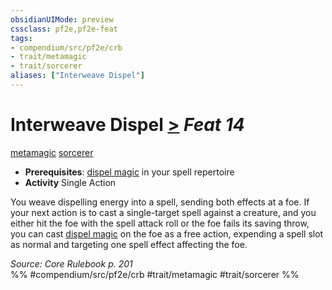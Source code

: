 ```yaml
---
obsidianUIMode: preview
cssclass: pf2e,pf2e-feat
tags:
- compendium/src/pf2e/crb
- trait/metamagic
- trait/sorcerer
aliases: ["Interweave Dispel"]
---
```

# Interweave Dispel  [>](/rules/core-rulebook/chapter-9-playing-the-game.md#Actions "Single Action") *Feat 14*  
[metamagic](/rules/traits/metamagic.md)  [sorcerer](/rules/traits/sorcerer.md)  

- **Prerequisites**: [dispel magic](/compendium/spells/dispel-magic.md) in your spell repertoire
- **Activity** Single Action

You weave dispelling energy into a spell, sending both effects at a foe. If your next action is to cast a single-target spell against a creature, and you either hit the foe with the spell attack roll or the foe fails its saving throw, you can cast [dispel magic](/compendium/spells/dispel-magic.md) on the foe as a free action, expending a spell slot as normal and targeting one spell effect affecting the foe.

*Source: Core Rulebook p. 201*  
%% #compendium/src/pf2e/crb #trait/metamagic #trait/sorcerer %%